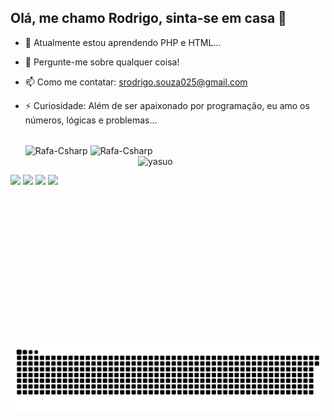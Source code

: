 ## Olá, me chamo Rodrigo, sinta-se em casa 👋
- 🌱 Atualmente estou aprendendo PHP e HTML...
- 💬 Pergunte-me sobre qualquer coisa!
- 📫 Como me contatar: srodrigo.souza025@gmail.com
- ⚡ Curiosidade: Além de ser apaixonado por programação, eu amo os números, lógicas e problemas...

  <div style="display: inline_block"><br>
    <img align="center" alt="Rafa-Csharp" height="30" width="40" src="https://upload.wikimedia.org/wikipedia/commons/thumb/3/31/Webysther_20160423_-_Elephpant.svg/525px-Webysther_20160423_-_Elephpant.svg.png">
    <img align="center" alt="Rafa-Csharp" height="30" width="40" src="https://www.svgrepo.com/show/4796/html.svg">
    <img align="right" alt="yasuo" height="300" width="300" src="https://drive.google.com/file/d/173zf6_QLVGvROXxVVFIinCfiIsFNJyCf">
</div>

##

<div> 
    <a href="https://instagram.com/rodrigosz26" target="_blank"><img src="https://img.shields.io/badge/-Instagram-%23E4405F?style=for-the-badge&logo=instagram&logoColor=white" target="_blank"></a>
  <a href="https://discord.gg/srodrigosouza" target="_blank"><img src="https://img.shields.io/badge/Discord-7289DA?style=for-the-badge&logo=discord&logoColor=white" target="_blank"></a> 
  <a href = "mailto:srodrigo.souza025@gmail.com"><img src="https://img.shields.io/badge/-Gmail-%23333?style=for-the-badge&logo=gmail&logoColor=white" target="_blank"></a>
  <a href="https://www.linkedin.com/in/srodrigosouza" target="_blank"><img src="https://img.shields.io/badge/-LinkedIn-%230077B5?style=for-the-badge&logo=linkedin&logoColor=white" target="_blank"></a> 
  
</div>

<img src="https://raw.githubusercontent.com/srodrigosouza/srodrigosouza/output/snake.svg" alt="Snake animation" />
